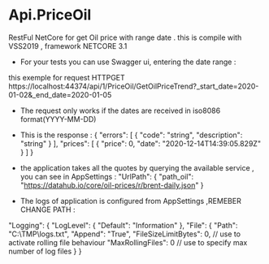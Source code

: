 # Api.PriceOil
RestFul NetCore for get Oil price with range date .
this is compile with VSS2019 , framework NETCORE 3.1

- For your tests you can use Swagger ui, entering the date range :

this exemple for request 
HTTPGET
https://localhost:44374/api/1/PriceOil/GetOilPriceTrend?_start_date=2020-01-02&_end_date=2020-01-05

- The request only works if the dates are received in iso8086 format(YYYY-MM-DD) 

- This is the response :
{
  "errors": [
    {
      "code": "string",
      "description": "string"
    }
  ],
  "prices": [
    {
      "price": 0,
      "date": "2020-12-14T14:39:05.829Z"
    }
  ]
}

- the application takes all the quotes by querying the available service , you can see in AppSettings :
 "UrlPath": {
    "path_oil": "https://datahub.io/core/oil-prices/r/brent-daily.json"
  }



- The logs of application is configured from AppSettings ,REMEBER CHANGE PATH :

"Logging": {
    "LogLevel": {
      "Default": "Information"
    },
    "File": {
      "Path": "C:\\TMP\\logs.txt",
      "Append": "True",
      "FileSizeLimitBytes": 0, // use to activate rolling file behaviour
      "MaxRollingFiles": 0 // use to specify max number of log files
    }
  }
